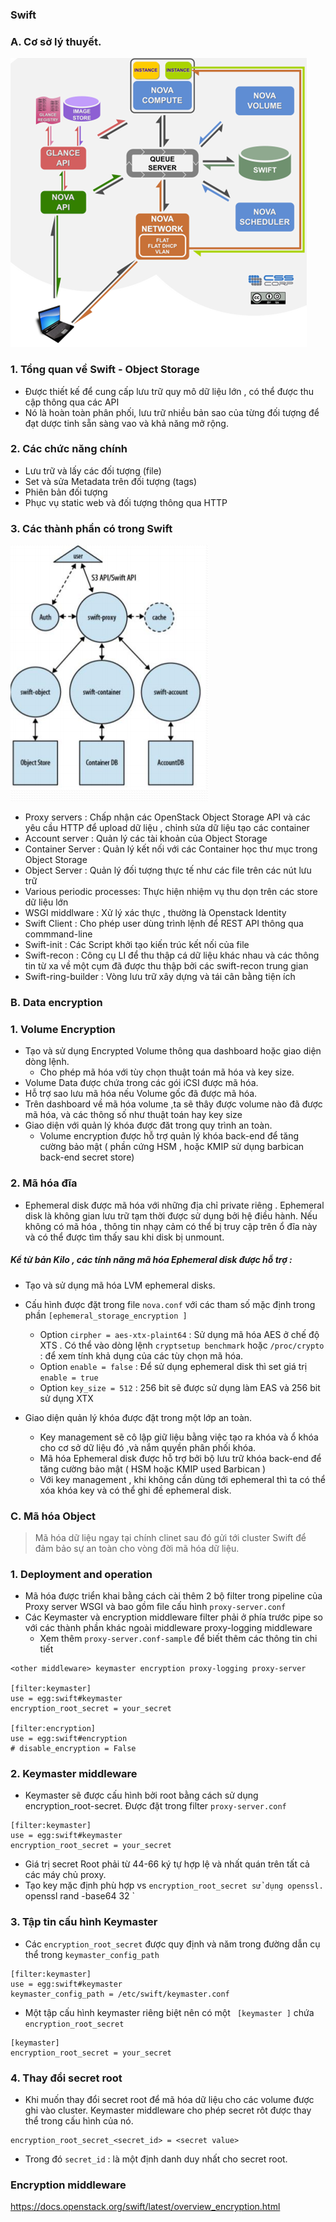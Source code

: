 ### Swift
### A. Cơ sở lý thuyết.

![](../images/1.png)


### 1. Tổng quan về Swift - Object Storage
- Được thiết kế để cung cấp lưu trữ quy mô dữ liệu lớn , có thể được thu cập thông qua các API
- Nó là hoàn toàn phân phối, lưu trữ nhiều bản sao của từng đối tượng để đạt dược tinh sẵn sàng vao và khả năng mở rộng.

### 2. Các chức năng chính 
- Lưu trữ và lấy các đối tượng (file)
- Set và sửa Metadata trên đối tượng (tags)
- Phiên bản đối tượng
- Phục vụ static web và đối tượng thông qua HTTP

### 3. Các thành phần có trong Swift

![](../images/2.png)


- Proxy servers : Chấp nhận các OpenStack Object Storage API và các yêu cầu HTTP để upload dữ liệu , chỉnh sửa dữ liệu tạo các container
- Account server : Quản lý các tài khoản của Object Storage
- Container Server : Quản lý kết nối với các Container học thư mục trong Object Storage
- Object Server : Quản lý đối tượng thực tế như các file trên các nút lưu trữ
- Various periodic processes: Thực hiện nhiệm vụ thu dọn trên các store dữ liệu lớn
- WSGI middlware : Xử lý xác thực , thường là Openstack Identity 
- Swift Client : Cho phép user dùng trình lệnh để REST API thông qua commmand-line
- Swift-init : Các Script khởi tạo kiến trúc kết nối của file
- Swift-recon : Công cụ LI để thu thập cá dữ liệu khác nhau và các thông tin từ xa về một cụm đã được thu thập bởi các swift-recon trung gian
- Swift-ring-builder : Vòng lưu trữ xây dựng và tái cân bằng tiện ích

### B. Data encryption
### 1. Volume Encryption
- Tạo và sử dụng Encrypted Volume thông qua dashboard hoặc giao diện dòng lệnh.
	- Cho phép mã hóa với tùy chọn thuật toán mã hóa và key size.
- Volume Data được chứa trong các gói iCSI được mã hóa.
- Hỗ trợ sao lưu mã hóa nếu Volume gốc đã được mã hóa.
- Trên dashboard về mã hóa volume ,ta sẽ thây được volume nào đã được mã hóa, và các thông số như thuật toán hay key size
- Giao diện với quản lý khóa được đăt trong quy trình an toàn.
	- Volume encryption được hỗ trợ quản lý khóa back-end để tăng cường bảo mật ( phần cứng HSM , hoặc KMIP sử dụng barbican back-end secret store)


### 2. Mã hóa đĩa 
- Ephemeral disk được mã hóa với những địa chỉ private riêng . Ephemeral disk là không gian lưu trữ tạm thời được sử
dụng bởi hệ điều hành. Nếu không có mã hóa , thông tin nhạy cảm có thể bị truy cập trên ổ đĩa này và có thể được tìm
thấy sau khi disk bị unmount.

##### Kể từ bản Kilo , các tính năng mã hóa Ephemeral disk được hỗ trợ : 
- Tạo và sử dụng mã hóa LVM ephemeral disks.
- Cấu hình được đặt trong file ` nova.conf ` với các tham số mặc định trong phần `[ephemeral_storage_encryption ]`
	- Option ` cirpher = aes-xtx-plaint64 ` : Sử dụng mã hóa AES ở chế độ XTS . Có thể vào dòng lệnh ` cryptsetup benchmark `
           hoặc `/proc/crypto `: để xem tính khả dụng của các tùy chọn mã hóa.
	- Option ` enable = false ` : Để sử dụng ephemeral disk thì set giá trị ` enable = true `
	- Option ` key_size = 512 ` : 256 bit sẽ được sử dụng làm EAS và 256 bit sử dụng XTX


- Giao diện quản lý khóa được đặt trong một lớp an toàn.
	- Key management sẽ cô lập giữ liệu bằng việc tạo ra khóa và ổ khóa cho cơ sở dữ liệu đó ,và nắm quyền phân phối khóa.
	- Mã hóa Ephemeral disk được hỗ trợ bởi bộ lưu trữ khóa back-end để tăng cường bảo mật ( HSM hoặc KMIP used Barbican )
	- Với key management , khi không cần dùng tới ephemeral thì ta có thể xóa khóa key và có thể ghi đề ephemeral disk.



### C. Mã hóa Object
> Mã hóa dữ liệu ngay tại chính clinet sau đó gửi tới cluster Swift  để đảm bảo sự an toàn cho vòng đời mã hóa dữ liệu.

### 1. Deployment and operation
- Mã hóa được triển khai bằng cách cài thêm 2 bộ filter trong pipeline của Proxy server WSGI  và bao gồm  file cấu hình ` proxy-server.conf `
- Các Keymaster và encryption  middleware filter phải ở phía trước pipe so với các thành phần khác ngoài middleware proxy-logging middleware 
	- Xem thêm ` proxy-server.conf-sample ` để  biết thêm các thông tin chi tiết

```
<other middleware> keymaster encryption proxy-logging proxy-server

[filter:keymaster]
use = egg:swift#keymaster
encryption_root_secret = your_secret

[filter:encryption]
use = egg:swift#encryption
# disable_encryption = False

```

### 2. Keymaster middleware 
- Keymaster sẽ được cấu hình bởi root bằng cách sử dụng encryption_root-secret. Được đặt trong filter ` proxy-server.conf `
```
[filter:keymaster]
use = egg:swift#keymaster
encryption_root_secret = your_secret

```

- Giá trị secret Root phải từ 44-66 ký tự hợp lệ và nhất quán trên tất cả các máy chủ proxy.
- Tạo key mặc định phù hợp vs ` encryption_root_secret sử dụng openssl.
` openssl rand -base64 32 `

### 3. Tập tin cấu hình Keymaster 
- Các ` encryption_root_secret ` được quy định và năm trong đường dẫn cụ thể  trong ` keymaster_config_path `
```
[filter:keymaster]
use = egg:swift#keymaster
keymaster_config_path = /etc/swift/keymaster.conf

```

- Một tập cấu hình keymaster riêng biệt nên có một ` [keymaster ]` chứa ` encryption_root_secret` 
```
[keymaster]
encryption_root_secret = your_secret
```

### 4. Thay đổi secret root
- Khi muốn thay đổi secret root để mã hóa dữ liệu cho các volume được ghi vào cluster. Keymaster middleware cho phép secret rôt được thay thể trong cấu hình của nó.

```
encryption_root_secret_<secret_id> = <secret value>
```

- Trong đó ` secret_id ` : là một định danh duy nhất cho secret root.


### Encryption middleware
https://docs.openstack.org/swift/latest/overview_encryption.html






































	
